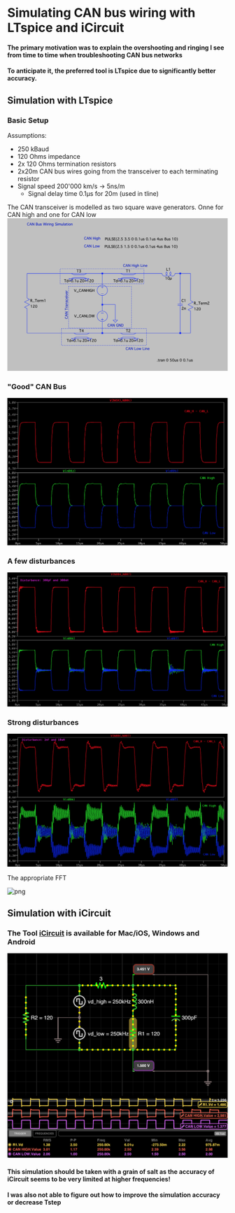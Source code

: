 # Simulating CAN bus wiring with LTspice and iCircuit

#### The primary motivation was to explain the overshooting and ringing I see from time to time when troubleshooting CAN bus networks


#### To anticipate it, the preferred tool is LTspice due to significantly better accuracy.

## Simulation with LTspice

### Basic Setup

Assumptions:
- 250 kBaud
- 120 Ohms impedance
- 2x 120 Ohms termination resistors
- 2x20m CAN bus wires going from the transceiver to each terminating resistor
- Signal speed 200'000 km/s -> 5ns/m 
  - Signal delay time 0.1&mu;s for 20m (used in tline)

The CAN transceiver is modelled as two square wave generators. Onne for CAN high and one for CAN low
![png](LTspice/can_bus_wiring.png)

### "Good" CAN Bus

![png](LTspice/good/can_bus_wiring_good.png)

### A few disturbances

![png](LTspice/some_disturbances/can_bus_wiring_some_C_and_L.png)

### Strong disturbances

![png](LTspice/strong_disturbances/can_bus_wiring_strong_disturbances.png)

The appropriate FFT

![png](/Users/markstein/prj/can_bus_sim/LTspice/strong_disturbances/can_bus_wiring_strong_disturbances.fft.png)

## Simulation with iCircuit

### The Tool [iCircuit](http://icircuitapp.com/) is available for Mac/iOS, Windows and Android

![png](iCircuit/can_bus_simple.png)

#### This simulation should be taken with a grain of salt as the accuracy of iCircuit seems to be very limited at higher frequencies!
#### I was also not able to figure out how to improve the simulation accuracy or decrease Tstep
